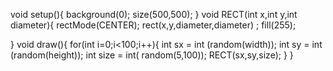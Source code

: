 void setup(){
  background(0);
  size(500,500);
}
void RECT(int x,int y,int diameter){
  rectMode(CENTER);
  rect(x,y,diameter,diameter) ;
  fill(255);
  
}
void draw(){
  for(int i=0;i<100;i++){
    int sx = int (random(width));
    int sy = int (random(height));
    int size = int( random(5,100));
  RECT(sx,sy,size);
  }
}
